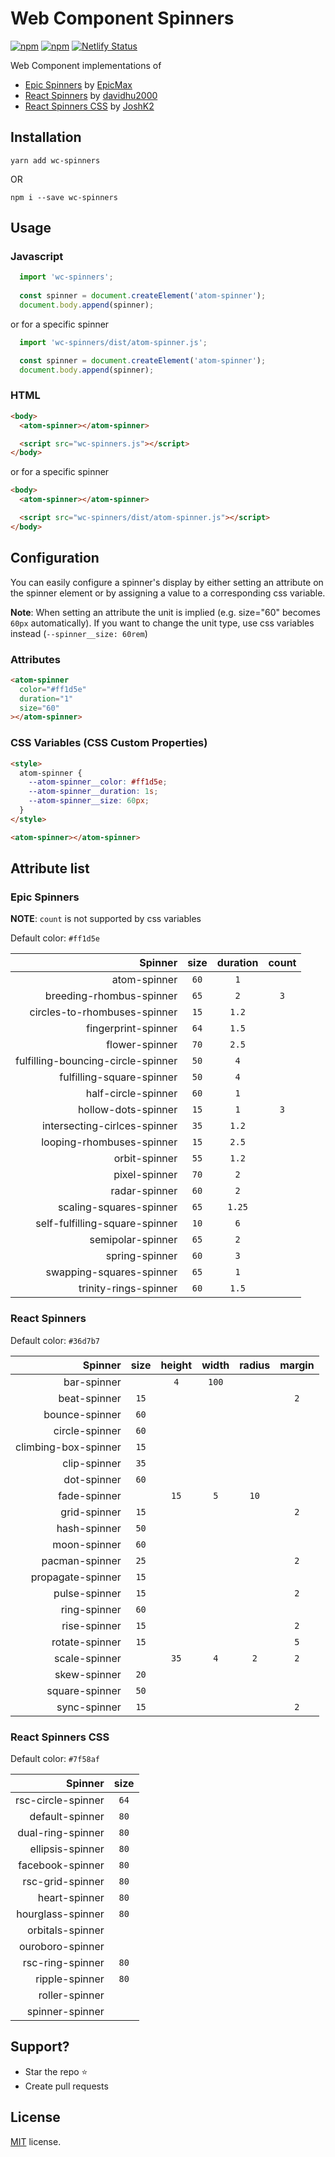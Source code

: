 # Web Component Spinners
[![npm](https://img.shields.io/npm/v/wc-spinners.svg?style=popout-square)](https://www.npmjs.com/package/wc-spinners)
[![npm](https://img.shields.io/npm/l/wc-spinners.svg?style=popout-square)](https://github.com/craigjennings11/wc-spinners/blob/master/LICENSE)
[![Netlify Status](https://api.netlify.com/api/v1/badges/2280cdf4-8574-476c-9b18-3e122a32f32e/deploy-status)](https://app.netlify.com/sites/wc-spinners/deploys)


Web Component implementations of 
- [Epic Spinners](https://github.com/epicmaxco/epic-spinners) by [EpicMax](https://epicmax.co/)
- [React Spinners](https://www.react-spinners.com/) by [davidhu2000](https://github.com/davidhu2000)
- [React Spinners CSS](https://bit.dev/joshk/react-spinners-css) by [JoshK2](https://github.com/JoshK2)

## Installation

`yarn add wc-spinners`

OR

`npm i --save wc-spinners`

## Usage

### Javascript

```js
  import 'wc-spinners';
  
  const spinner = document.createElement('atom-spinner');
  document.body.append(spinner);
```

or for a specific spinner

```js
  import 'wc-spinners/dist/atom-spinner.js';

  const spinner = document.createElement('atom-spinner');
  document.body.append(spinner);
```

### HTML

```html
<body>
  <atom-spinner></atom-spinner>

  <script src="wc-spinners.js"></script>
</body>
```

or for a specific spinner

```html
<body>
  <atom-spinner></atom-spinner>

  <script src="wc-spinners/dist/atom-spinner.js"></script>
</body>
```

## Configuration

You can easily configure a spinner's display by either setting an attribute on the spinner element or by assigning a value to a corresponding css variable.

**Note**: When setting an attribute the unit is implied (e.g. size="60" becomes `60px` automatically). If you want to change the unit type, use css variables instead (`--spinner__size: 60rem`)

### Attributes

```html
<atom-spinner
  color="#ff1d5e"
  duration="1"
  size="60"
></atom-spinner>
```

### CSS Variables (CSS Custom Properties)

```html
<style>
  atom-spinner {
    --atom-spinner__color: #ff1d5e;
    --atom-spinner__duration: 1s;
    --atom-spinner__size: 60px;
  }
</style>

<atom-spinner></atom-spinner>
```

## Attribute list

### Epic Spinners

**NOTE**: `count` is not supported by css variables

Default color: `#ff1d5e`

|                            Spinner | size | duration | count |
| ---------------------------------: | :--: | :------: | :---: |
|                       atom-spinner | `60` | `1`      |
|           breeding-rhombus-spinner | `65` | `2`      |  `3`  |
|       circles-to-rhombuses-spinner | `15` | `1.2`    |
|                fingerprint-spinner | `64` | `1.5`    |
|                     flower-spinner | `70` | `2.5`    |
| fulfilling-bouncing-circle-spinner | `50` | `4`      |
|          fulfilling-square-spinner | `50` | `4`      |
|                half-circle-spinner | `60` | `1`      |
|                hollow-dots-spinner | `15` | `1`      |  `3`  |
|       intersecting-cirlces-spinner | `35` | `1.2`    |
|          looping-rhombuses-spinner | `15` | `2.5`    |
|                      orbit-spinner | `55` | `1.2`    |
|                      pixel-spinner | `70` | `2`      |
|                      radar-spinner | `60` | `2`      |
|            scaling-squares-spinner | `65` | `1.25`   |
|     self-fulfilling-square-spinner | `10` | `6`      |
|                  semipolar-spinner | `65` | `2`      |
|                     spring-spinner | `60` | `3`      |
|           swapping-squares-spinner | `65` | `1`      |
|              trinity-rings-spinner | `60` | `1.5`    |

### React Spinners

Default color: `#36d7b7`

|              Spinner | size | height | width | radius | margin |
| -------------------: | :--: | :----: | :---: | :----: | :----: |
|          bar-spinner |      | `4`    | `100` |        |
|         beat-spinner | `15` |        |       |        | `2`    |
|       bounce-spinner | `60` |
|       circle-spinner | `60` |
| climbing-box-spinner | `15` |
|         clip-spinner | `35` |
|          dot-spinner | `60` |
|         fade-spinner |      | `15`   | `5`   |  `10`  |
|         grid-spinner | `15` |        |       |        | `2`    |
|         hash-spinner | `50` |
|         moon-spinner | `60` |
|       pacman-spinner | `25` |        |       |        | `2`    |
|    propagate-spinner | `15` |
|        pulse-spinner | `15` |        |       |        | `2`    |
|         ring-spinner | `60` |
|         rise-spinner | `15` |        |       |        | `2`    |
|       rotate-spinner | `15` |        |       |        | `5`    |
|        scale-spinner |      | `35`   | `4`   |  `2`   | `2`    |
|         skew-spinner | `20` |
|       square-spinner | `50` |
|         sync-spinner | `15` |        |       |        | `2`    |

### React Spinners CSS

Default color: `#7f58af`

|              Spinner | size |
| -------------------: | :--: |
|   rsc-circle-spinner | `64` |
|      default-spinner | `80` |
|    dual-ring-spinner | `80` |
|     ellipsis-spinner | `80` |
|     facebook-spinner | `80` |
|     rsc-grid-spinner | `80` |
|        heart-spinner | `80` |
|    hourglass-spinner | `80` |
|     orbitals-spinner |      |
|     ouroboro-spinner |      |
|     rsc-ring-spinner | `80` |
|       ripple-spinner | `80` |
|       roller-spinner |      |
|      spinner-spinner |      |

## Support?
- Star the repo :star:
- Create pull requests

## License
[MIT](https://github.com/craigjennings11/wc-spinners/blob/master/LICENSE) license.
